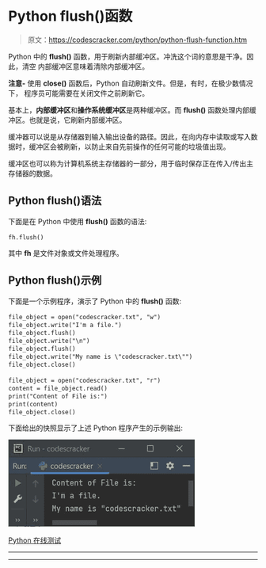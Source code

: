 # Python flush()函数

> 原文：<https://codescracker.com/python/python-flush-function.htm>

Python 中的 **flush()** 函数，用于刷新内部缓冲区。冲洗这个词的意思是干净。因此，清空 内部缓冲区意味着清除内部缓冲区。

**注意-** 使用 **close()** 函数后，Python 自动刷新文件。但是，有时，在极少数情况下， 程序员可能需要在关闭文件之前刷新它。

基本上，**内部缓冲区**和**操作系统缓冲区**是两种缓冲区。而 **flush()** 函数处理内部缓冲区。也就是说，它刷新内部缓冲区。

缓冲器可以说是从存储器到输入输出设备的路径。因此，在向内存中读取或写入数据时，缓冲区会被刷新，以防止来自先前操作的任何可能的垃圾值出现。

缓冲区也可以称为计算机系统主存储器的一部分，用于临时保存正在传入/传出主存储器的数据。

## Python flush()语法

下面是在 Python 中使用 **flush()** 函数的语法:

```
fh.flush()
```

其中 **fh** 是文件对象或文件处理程序。

## Python flush()示例

下面是一个示例程序，演示了 Python 中的 **flush()** 函数:

```
file_object = open("codescracker.txt", "w")
file_object.write("I'm a file.")
file_object.flush()
file_object.write("\n")
file_object.flush()
file_object.write("My name is \"codescracker.txt\"")
file_object.close()

file_object = open("codescracker.txt", "r")
content = file_object.read()
print("Content of File is:")
print(content)
file_object.close()
```

下面给出的快照显示了上述 Python 程序产生的示例输出:

![python flush function](img/14a60548278abe0f2b3f38d1c0dec98e.png)

[Python 在线测试](/exam/showtest.php?subid=10)

* * *

* * *
